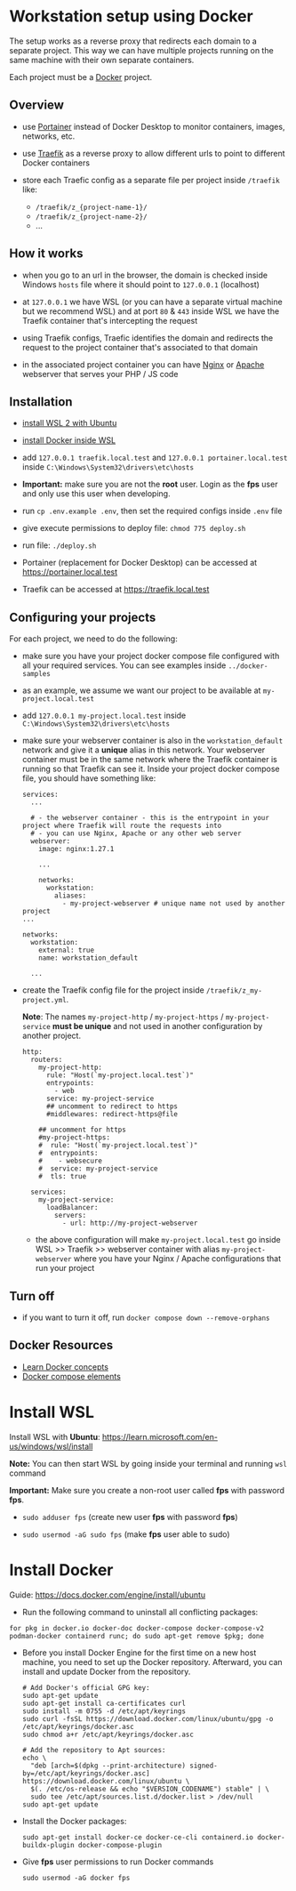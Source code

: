 # Workstation setup using Docker

The setup works as a reverse proxy that redirects each domain to a separate project.
This way we can have multiple projects running on the same machine with their own separate containers.

Each project must be a [Docker](https://docs.docker.com/) project.

## Overview

- use [Portainer](https://www.portainer.io) instead of Docker Desktop to monitor containers, images, networks, etc.

- use [Traefik](https://doc.traefik.io/traefik/) as a reverse proxy to allow different urls to point to different Docker containers

- store each Traefic config as a separate file per project inside `/traefik` like:
  - `/traefik/z_{project-name-1}/`
  - `/traefik/z_{project-name-2}/`
  - ...

## How it works

- when you go to an url in the browser, the domain is checked inside Windows `hosts` file where it should point to `127.0.0.1` (localhost)

- at `127.0.0.1` we have WSL (or you can have a separate virtual machine but we recommend WSL) and at port `80` & `443` inside WSL we have the Traefik container that's intercepting the request

- using Traefik configs, Traefic identifies the domain and redirects the request to the project container that's associated to that domain

- in the associated project container you can have [Nginx](https://hub.docker.com/_/nginx) or [Apache](https://hub.docker.com/r/bitnami/apache) webserver that serves your PHP / JS code

## Installation

  - [install WSL 2 with Ubuntu](#install-wsl)

  - [install Docker inside WSL](#install-docker)

  - add `127.0.0.1 traefik.local.test` and `127.0.0.1 portainer.local.test` inside `C:\Windows\System32\drivers\etc\hosts`

  - **Important:** make sure you are not the **root** user. Login as the **fps** user and only use this user when developing.

  - run `cp .env.example .env`, then set the required configs inside `.env` file

  - give execute permissions to deploy file: `chmod 775 deploy.sh`

  - run file: `./deploy.sh`

  - Portainer (replacement for Docker Desktop) can be accessed at https://portainer.local.test

  - Traefik can be accessed at https://traefik.local.test

## Configuring your projects

For each project, we need to do the following:

- make sure you have your project docker compose file configured with all your required services. You can see examples inside `../docker-samples`

- as an example, we assume we want our project to be available at `my-project.local.test`

- add `127.0.0.1 my-project.local.test` inside `C:\Windows\System32\drivers\etc\hosts`

- make sure your webserver container is also in the `workstation_default` network and give it a **unique** alias in this network. Your webserver container must be in the same network where the Traefik container is running so that Traefik can see it. Inside your project docker compose file, you should have something like:

  ```
  services:
    ...

    # - the webserver container - this is the entrypoint in your project where Traefik will route the requests into
    # - you can use Nginx, Apache or any other web server
    webserver:
      image: nginx:1.27.1

      ...

      networks:
        workstation:
          aliases:
            - my-project-webserver # unique name not used by another project
  ...

  networks:
    workstation:
      external: true
      name: workstation_default

    ...
  ```

- create the Traefik config file for the project inside `/traefik/z_my-project.yml`.

  **Note**: The names `my-project-http` / `my-project-https` / `my-project-service` **must be unique** and not used in another configuration by another project.

  ```
  http:
    routers:
      my-project-http:
        rule: "Host(`my-project.local.test`)"
        entrypoints:
          - web
        service: my-project-service
        ## uncomment to redirect to https
        #middlewares: redirect-https@file

      ## uncomment for https
      #my-project-https:
      #  rule: "Host(`my-project.local.test`)"
      #  entrypoints:
      #    - websecure
      #  service: my-project-service
      #  tls: true

    services:
      my-project-service:
        loadBalancer:
          servers:
            - url: http://my-project-webserver
  ```

  - the above configuration will make `my-project.local.test` go inside WSL >> Traefik >> webserver container with alias `my-project-webserver` where you have your Nginx / Apache configurations that run your project

## Turn off

  - if you want to turn it off, run `docker compose down --remove-orphans`

## Docker Resources
  - [Learn Docker concepts](https://docs.docker.com/get-started/docker-concepts/the-basics/what-is-a-container/)
  - [Docker compose elements](https://docs.docker.com/reference/compose-file/)

# Install WSL

Install WSL with **Ubuntu**: https://learn.microsoft.com/en-us/windows/wsl/install

**Note:** You can then start WSL by going inside your terminal and running `wsl` command

**Important:** Make sure you create a non-root user called **fps** with password **fps**.

- `sudo adduser fps` (create new user **fps** with password **fps**)

- `sudo usermod -aG sudo fps` (make **fps** user able to sudo)

# Install Docker

Guide: https://docs.docker.com/engine/install/ubuntu

- Run the following command to uninstall all conflicting packages:

`for pkg in docker.io docker-doc docker-compose docker-compose-v2 podman-docker containerd runc; do sudo apt-get remove $pkg; done`

- Before you install Docker Engine for the first time on a new host machine, you need to set up the Docker repository. Afterward, you can install and update Docker from the repository.

  ```
  # Add Docker's official GPG key:
  sudo apt-get update
  sudo apt-get install ca-certificates curl
  sudo install -m 0755 -d /etc/apt/keyrings
  sudo curl -fsSL https://download.docker.com/linux/ubuntu/gpg -o /etc/apt/keyrings/docker.asc
  sudo chmod a+r /etc/apt/keyrings/docker.asc

  # Add the repository to Apt sources:
  echo \
    "deb [arch=$(dpkg --print-architecture) signed-by=/etc/apt/keyrings/docker.asc] https://download.docker.com/linux/ubuntu \
    $(. /etc/os-release && echo "$VERSION_CODENAME") stable" | \
    sudo tee /etc/apt/sources.list.d/docker.list > /dev/null
  sudo apt-get update
  ```

- Install the Docker packages:

  `sudo apt-get install docker-ce docker-ce-cli containerd.io docker-buildx-plugin docker-compose-plugin`

- Give **fps** user permissions to run Docker commands

  `sudo usermod -aG docker fps`